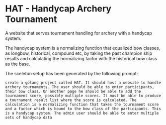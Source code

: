 # HAT - Handycap Archery Tournament

A website that serves tournament handling for archery with a handycap system.

The handycap system is a normalizing function that equalized bow classes, as longbow, historical, compound etc, by taking the past champion ship results and calculating the normalizing factor with the historical bow class as the base.



The sceleton setup has been generated by the following prompt:

`create a golang project called HAT. It should host a website to handle archery tournaments. The user should be able to enter participants, their bow class. On another page he should be able to add the tournament score, possibly multiple scores. It must be able to produce a tournament result list where the score is calculated. The calculation is a normalizing function that takes the tournament score and a factor which is bound to the bow class of the participants. This is a handycap system. The admin user should be able to enter multiple sets of handycap data`
